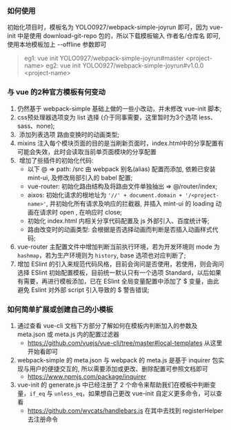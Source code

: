 ### 如何使用

初始化项目时，模板名为 YOLO0927/webpack-simple-joyrun 即可，因为 vue-init 中是使用 download-git-repo 包的，所以下载模板输入 作者名/仓库名 即可,使用本地模板加上 --offline 参数即可
> eg1: vue init YOLO0927/webpack-simple-joyrun#master \<project-name\>
> eg2: vue init YOLO0927/webpack-simple-joyrun#v1.0.0 \<project-name\>


### 与 vue 的2种官方模板有何变动
1.  仍然基于 webpack-simple 基础上做的一些小改动，并未修改 vue-init 脚本;
2.  css预处理器选项变为 list 选择 (介于同事需要，这里暂时为3个选项 less、sass、none);
3.  添加列表选项 路由变换时的动画类型;
4.  mixins 注入每个模块页面的目的是当刷新页面时，index.html中的分享配置有可能会失效，此时会读取当前单页面模块的分享配置
5.  增加了些插件的初始化代码:
    + 以下 @ => path: /src 由 webpack 别名(alias) 配置而添加, 依赖已安装 mint-ui, 及修改局部引入的 babel 配置;
    + vue-router: 初始化路由结构及将路由文件单独抽出 => @/router/index;
    + aixos: 初始化请求的根地址为 `'//' + document.domain + '/<project-name>'`, 并初始化所有请求及响应的拦截器, 并插入 mint-ui 的 loading 动画在请求时 open , 在响应时 close;
    + 初始化 index.html 内相关分享代码配置及 js 外部引入、百度统计等;
    + 路由改变时的动画类型: 会根据是否选择动画而判断是否插入动画样式代码;
6.  vue-router 主配置文件中增加判断当前执行环境，若为开发环境则 mode 为 `hashmap`，若为生产环境则为 `history`, base 选项也对应判断了;
7.  增加 ESlint 的引入来规范代码风格，目前会询问是否使用，若使用，则会询问选择 ESlint 初始配置模板，目前统一默认只有一个选项 Standard，以后如果有需要，再进行模板添加，已在 ESlint 全局变量配置中添加了 $ 变量，由此避免 Eslint 对外部 script 引入导致的 $ 警告错误;

### 如何简单扩展或创建自己的小模板
1. 通过查看 vue-cli 文档下方部分了解如何在模板内判断加入的参数及 meta.json 或 meta.js 内的配置过滤器
   + https://github.com/vuejs/vue-cli/tree/master#local-templates 从这里开始看即可
2. webpack-simple 的 meta.json 与 webpack 的 meta.js 是基于 inquirer 包实现与用户的便捷交互的, 所以需要添加或更改、删除配置可参照文档即可
   + https://www.npmjs.com/package/inquirer
3. vue-init 的 generate.js 中已经注册了 2 个命令来帮助我们在模板中判断变量，`if_eq` 与 `unless_eq`，如果想自己更改 vue-init 自定义更多命令，可以查看
   + https://github.com/wycats/handlebars.js 在其中去找到 registerHelper 去注册命令
